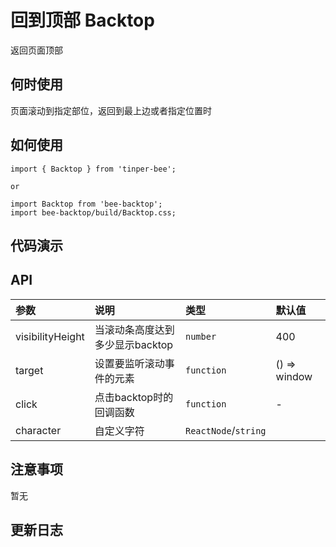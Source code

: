 # 回到顶部 Backtop

返回页面顶部


## 何时使用

页面滚动到指定部位，返回到最上边或者指定位置时

## 如何使用

```
import { Backtop } from 'tinper-bee';

or

import Backtop from 'bee-backtop';
import bee-backtop/build/Backtop.css;

```

## 代码演示

## API

|参数|说明|类型|默认值|
|:---|:-----|:----|:------|
|visibilityHeight|当滚动条高度达到多少显示backtop|`number`|400|
|target|设置要监听滚动事件的元素|`function`|() => window|
|click|点击backtop时的回调函数|`function`|-|
|character|自定义字符|`ReactNode`/`string`|<Icon type="uf-top-up"/>|

## 注意事项

暂无

## 更新日志
